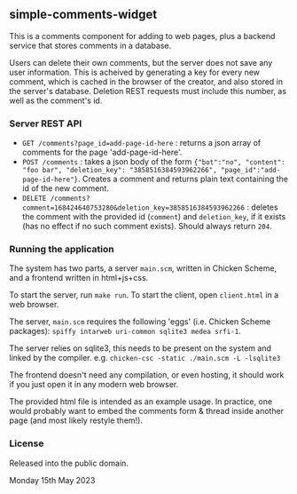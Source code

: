 ## simple-comments-widget

This is a comments component for adding to web pages, plus a backend service that stores comments in a database.

Users can delete their own comments, but the server does not save any user information. This is acheived by generating a key for every new comment, which is cached in the browser of the creator, and also stored in the server's database. Deletion REST requests must include this number, as well as the comment's id.

### Server REST API

- `GET /comments?page_id=add-page-id-here` : returns a json array of comments for the page 'add-page-id-here'.
- `POST /comments` : takes a json body of the form `{"bot":"no", "content": "foo bar", "deletion_key": "3858516384593962266", "page_id":"add-page-id-here"}`. Creates a comment and returns plain text containing the id of the new comment.
- `DELETE /comments?comment=168424640753280&deletion_key=3858516384593962266` : deletes the comment with the provided id (`comment`) and `deletion_key`, if it exists (has no effect if no such comment exists). Should always return `204`.

### Running the application

The system has two parts, a server `main.scm`, written in Chicken Scheme, and a frontend written in html+js+css.

To start the server, run `make run`.
To start the client, open `client.html` in a web browser.

The server, `main.scm` requires the following 'eggs' (i.e. Chicken Scheme packages): `spiffy intarweb uri-common sqlite3 medea srfi-1`.

The server relies on sqlite3, this needs to be present on the system and linked by the compiler. e.g. `chicken-csc -static ./main.scm -L -lsqlite3`

The frontend doesn't need any compilation, or even hosting, it should work if you just open it in any modern web browser.

The provided html file is intended as an example usage. In practice, one would probably want to embed the comments form & thread inside another page (and most likely restyle them!).

### License

Released into the public domain.

Monday 15th May 2023
